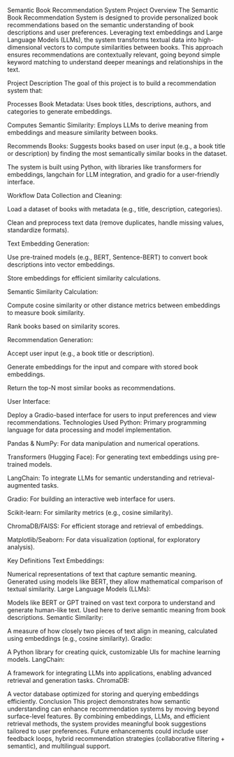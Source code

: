 Semantic Book Recommendation System
Project Overview
The Semantic Book Recommendation System is designed to provide personalized book recommendations based on the semantic understanding of book descriptions and user preferences. Leveraging text embeddings and Large Language Models (LLMs), the system transforms textual data into high-dimensional vectors to compute similarities between books. This approach ensures recommendations are contextually relevant, going beyond simple keyword matching to understand deeper meanings and relationships in the text.

Project Description
The goal of this project is to build a recommendation system that:

Processes Book Metadata: Uses book titles, descriptions, authors, and categories to generate embeddings.

Computes Semantic Similarity: Employs LLMs to derive meaning from embeddings and measure similarity between books.

Recommends Books: Suggests books based on user input (e.g., a book title or description) by finding the most semantically similar books in the dataset.

The system is built using Python, with libraries like transformers for embeddings, langchain for LLM integration, and gradio for a user-friendly interface.

Workflow
Data Collection and Cleaning:

Load a dataset of books with metadata (e.g., title, description, categories).

Clean and preprocess text data (remove duplicates, handle missing values, standardize formats).

Text Embedding Generation:

Use pre-trained models (e.g., BERT, Sentence-BERT) to convert book descriptions into vector embeddings.

Store embeddings for efficient similarity calculations.

Semantic Similarity Calculation:

Compute cosine similarity or other distance metrics between embeddings to measure book similarity.

Rank books based on similarity scores.

Recommendation Generation:

Accept user input (e.g., a book title or description).

Generate embeddings for the input and compare with stored book embeddings.

Return the top-N most similar books as recommendations.

User Interface:

Deploy a Gradio-based interface for users to input preferences and view recommendations.
Technologies Used
Python: Primary programming language for data processing and model implementation.

Pandas & NumPy: For data manipulation and numerical operations.

Transformers (Hugging Face): For generating text embeddings using pre-trained models.

LangChain: To integrate LLMs for semantic understanding and retrieval-augmented tasks.

Gradio: For building an interactive web interface for users.

Scikit-learn: For similarity metrics (e.g., cosine similarity).

ChromaDB/FAISS: For efficient storage and retrieval of embeddings.

Matplotlib/Seaborn: For data visualization (optional, for exploratory analysis).

Key Definitions
Text Embeddings:

Numerical representations of text that capture semantic meaning. Generated using models like BERT, they allow mathematical comparison of textual similarity.
Large Language Models (LLMs):

Models like BERT or GPT trained on vast text corpora to understand and generate human-like text. Used here to derive semantic meaning from book descriptions.
Semantic Similarity:

A measure of how closely two pieces of text align in meaning, calculated using embeddings (e.g., cosine similarity).
Gradio:

A Python library for creating quick, customizable UIs for machine learning models.
LangChain:

A framework for integrating LLMs into applications, enabling advanced retrieval and generation tasks.
ChromaDB:

A vector database optimized for storing and querying embeddings efficiently.
Conclusion
This project demonstrates how semantic understanding can enhance recommendation systems by moving beyond surface-level features. By combining embeddings, LLMs, and efficient retrieval methods, the system provides meaningful book suggestions tailored to user preferences. Future enhancements could include user feedback loops, hybrid recommendation strategies (collaborative filtering + semantic), and multilingual support.

